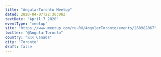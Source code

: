 ```yaml
---
title: "AngularToronto Meetup"
dated: 2020-04-07T22:30:00Z
textDate: "April 7 2020"
eventType: "meetup"
site: "https://www.meetup.com/ru-RU/AngularToronto/events/268982867"
twitter: "@AngularToronto"
country: "🇨🇦 Canada"
city: "Toronto"
draft: false
---
```


